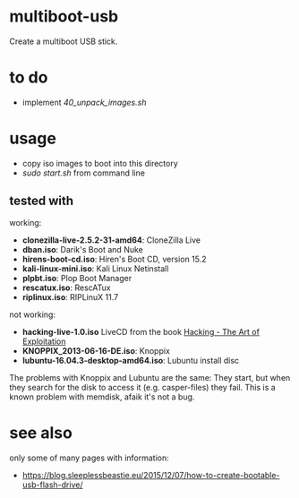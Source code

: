# multiboot-usb
Create a multiboot USB stick.

# to do

* implement *40_unpack_images.sh*

# usage

* copy iso images to boot into this directory
* *sudo start.sh <name of device>* from command line

## tested with

working:
* **clonezilla-live-2.5.2-31-amd64**: CloneZilla Live
* **dban.iso**: Darik's Boot and Nuke
* **hirens-boot-cd.iso**: Hiren's Boot CD, version 15.2
* **kali-linux-mini.iso**: Kali Linux Netinstall
* **plpbt.iso**: Plop Boot Manager
* **rescatux.iso**: RescATux
* **riplinux.iso**: RIPLinuX 11.7

not working:
* **hacking-live-1.0.iso** LiveCD from the book [Hacking - The Art of Exploitation](https://nostarch.com/hackingCD.htm)
* **KNOPPIX_2013-06-16-DE.iso**: Knoppix
* **lubuntu-16.04.3-desktop-amd64.iso**: Lubuntu install disc

The problems with Knoppix and Lubuntu are the same: They start, but when they search for the disk to access it (e.g. casper-files) they fail. This is a known problem with memdisk, afaik it's not a bug.

# see also

only some of many pages with information:

* <https://blog.sleeplessbeastie.eu/2015/12/07/how-to-create-bootable-usb-flash-drive/>
